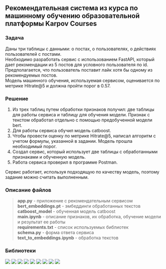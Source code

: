 ## Рекомендательная система из курса по машинному обучению образовательной платформы Karpov Courses
        
### Задача

Даны три таблицы с данными: о постах, о пользователях, о действиях пользователей с постами.    
Необходимо разработать сервис с использованием FastAPI, который дает рекомендации из 5 постов для условного пользователя по id.    
Предполагается, что пользователь поставит лайк хотя бы одному из рекомендуемых постов.    
Модель машинного обучения, используемая сервисом, оценивается по метрике Hitrate@5 и должна пройти порог в  0.57.

### Решение

1. Из трех таблиц путем обработки признаков получил: две таблицы для работы сервиса и таблицу для обучения модели. Признак с текстом обработал отдельно с помощью предобученной модели bert.   
2. Для работы сервиса обучил модель catboost.    
3. Чтобы провести оценку по метрике Hitrate@5, написал алгоритм с учетом формулы, указанной в задании. Модель прошла необходимый порог.   
4. Создал сервис, который использует две таблицы с обработанными признаками и обученную модель.    
5. Работа сервиса проверил в программе Postman.

Сервис работает, используя подходящую по качеству модель, поэтому задание можно считать выполненным.   
### Описание файлов

>__app.py__ - приложение с рекомендательным сервисом    
__bert_embeddings.pt__ - эмбеддинги обработанных текстов    
__catboost_model__ - обученная модель catboost    
__main.ipynb__ - описание признаков, их обработка, обучение модели и результат ее работы    
__requirements.txt__ - список используемых библиотек    
__schema.py__ - форма ответа сервиса    
__text_to_embeddings.ipynb__ - обработка текстов    

### Библиотеки

<div id="badges">
  <img src="https://img.shields.io/badge/pandas-black?style=for-the-badge&logo=pandas"/>
  <img src="https://img.shields.io/badge/numpy-black?style=for-the-badge&logo=numpy"/>
  <img src="https://img.shields.io/badge/sqlalchemy-black?style=for-the-badge&logo=sqlalchemy"/>
  <img src="https://img.shields.io/badge/sklearn-black?style=for-the-badge&logo=scikit-learn"/>
  <img src="https://img.shields.io/badge/pytorch-black?style=for-the-badge&logo=pytorch"/>
  <img src="https://img.shields.io/badge/catboost-black?style=for-the-badge&logo=catboost"/>
  <img src="https://img.shields.io/badge/fastapi-black?style=for-the-badge&logo=fastapi"/>
  <img src="https://img.shields.io/badge/pydantic-black?style=for-the-badge&logo=pydantic"/>
  <img src="https://img.shields.io/badge/uvicorn-black?style=for-the-badge&logo=uvicorn"/>
</div>
